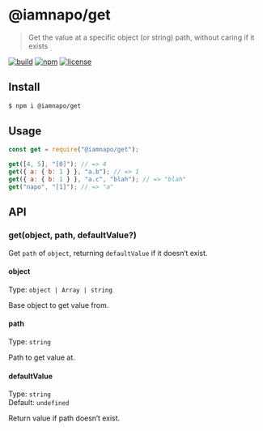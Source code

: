 # @iamnapo/get

> Get the value at a specific object (or string) path, without caring if it exists

[![build](https://img.shields.io/github/workflow/status/iamnapo/get/ci?style=for-the-badge&logo=github&label=)](https://github.com/iamnapo/get/actions) [![npm](https://img.shields.io/npm/v/@iamnapo/get.svg?style=for-the-badge&logo=npm&label=)](https://www.npmjs.com/package/@iamnapo/get) [![license](https://img.shields.io/github/license/iamnapo/get.svg?style=for-the-badge)](./LICENSE)

## Install

```sh
$ npm i @iamnapo/get
```

## Usage

```js
const get = require("@iamnapo/get");

get([4, 5], "[0]"); // => 4
get({ a: { b: 1 } }, "a.b"); // => 1
get({ a: { b: 1 } }, "a.c", "blah"); // => "blah"
get("napo", "[1]"); // => "a"
```

## API

### get(object, path, defaultValue?)

Get `path` of `object`, returning `defaultValue` if it doesn‘t exist.

#### object

Type: `object | Array | string`

Base object to get value from.

#### path

Type: `string`

Path to get value at.

#### defaultValue

Type: `string`\
Default: `undefined`

Return value if path doesn‘t exist.
